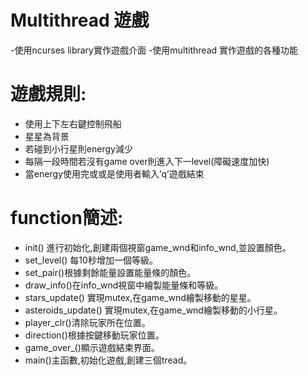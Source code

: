 # Multithread 遊戲
-使用ncurses library實作遊戲介面
-使用multithread 實作遊戲的各種功能

# 遊戲規則:
- 使用上下左右鍵控制飛船
- 星星為背景
- 若碰到小行星則energy減少
- 每隔一段時間若沒有game over則進入下一level(障礙速度加快)
- 當energy使用完或或是使用者輸入’q’遊戲結束
 
# function簡述:
- init() 進行初始化,創建兩個視窗game_wnd和info_wnd,並設置顏色。
- set_level() 每10秒增加一個等級。
- set_pair()根據剩餘能量設置能量條的顏色。
- draw_info()在info_wnd視窗中繪製能量條和等級。
- stars_update() 實現mutex,在game_wnd繪製移動的星星。
- asteroids_update() 實現mutex,在game_wnd繪製移動的小行星。
- player_clr()清除玩家所在位置。
- direction()根據按鍵移動玩家位置。
- game_over_()顯示遊戲結束界面。
- main()主函數,初始化遊戲,創建三個tread。

